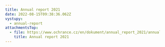 ```yaml
---
title: Annual report 2021
date: 2022-08-15T09:38:36.062Z
vystupy:
  - annual-report
attachmentsTop:
  - file: https://www.ochrance.cz/en/dokument/annual_report_2021/annual_report_2021.pdf
    title: Annual report 2021
---
```

